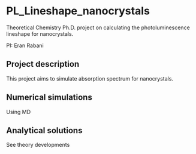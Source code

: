# PL_Lineshape_nanocrystals
Theoretical Chemistry Ph.D. project on calculating the photoluminescence lineshape for nanocrystals. 

PI: Eran Rabani

## Project description
This project aims to simulate absorption spectrum for nanocrystals. 


## Numerical simulations
Using MD


## Analytical solutions
See theory developments
